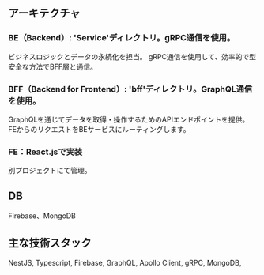 ## アーキテクチャ

### BE（Backend）: 'Service'ディレクトリ。gRPC通信を使用。

ビジネスロジックとデータの永続化を担当。
gRPC通信を使用して、効率的で型安全な方法でBFF層と通信。

### BFF（Backend for Frontend）: 'bff'ディレクトリ。GraphQL通信を使用。

GraphQLを通じてデータを取得・操作するためのAPIエンドポイントを提供。
FEからのリクエストをBEサービスにルーティングします。

### FE：React.jsで実装

別プロジェクトにて管理。

## DB

Firebase、MongoDB

## 主な技術スタック

NestJS,
Typescript,
Firebase,
GraphQL,
Apollo Client,
gRPC,
MongoDB,
